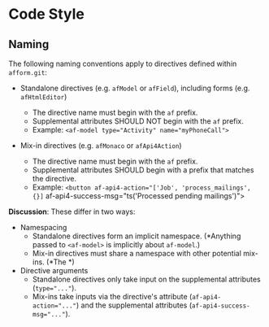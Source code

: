 # Code Style

## Naming

The following naming conventions apply to directives defined within `afform.git`:

* Standalone directives (e.g. `afModel` or `afField`), including forms (e.g. `afHtmlEditor`)
    * The directive name must begin with the `af` prefix.
    * Supplemental attributes SHOULD NOT begin with the `af` prefix.
    * Example: `<af-model type="Activity" name="myPhoneCall">`

* Mix-in directives (e.g. `afMonaco` or `afApi4Action`)
    * The directive name must begin with the `af` prefix.
    * Supplemental attributes SHOULD begin with a prefix that matches the directive.
    * Example: `<button af-api4-action="['Job', 'process_mailings', {}]` af-api4-success-msg="ts('Processed pending mailings')">

__Discussion__: These differ in two ways:

* Namespacing
    * Standalone directives form an implicit namespace.
      (*Anything passed to `<af-model>` is implicitly about `af-model`.)
    * Mix-in directives must share a namespace with other potential mix-ins.
      (*The *)
* Directive arguments
    * Standalone directives only take input on the supplemental attributes (`type="..."`).
    * Mix-ins take inputs via the directive's attribute (`af-api4-action="..."`) and the supplemental attributes (`af-api4-success-msg="..."`).
